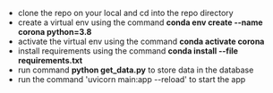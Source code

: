 * clone the repo on your local and cd into the repo directory 
* create a virtual env using the command **conda env create --name corona python=3.8**
* activate the virtual env using the command **conda activate corona**
* install requirements using the command **conda install --file requirements.txt**
* run command **python get_data.py** to store data in the database
* run the command 'uvicorn main:app --reload' to start the app
 
